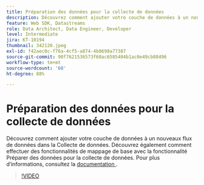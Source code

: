 ```yaml
---
title: Préparation des données pour la collecte de données
description: Découvrez comment ajouter votre couche de données à un nouveaux flux de données dans la Collecte de données.
feature: Web SDK, Datastreams
role: Data Architect, Data Engineer, Developer
level: Intermediate
jira: KT-10194
thumbnail: 342120.jpeg
exl-id: f42aec0c-f76a-4cf5-a874-4b8698a77387
source-git-commit: 90f7621536573f60ac6585404b1ac0e49cb08496
workflow-type: tm+mt
source-wordcount: '68'
ht-degree: 88%

---
```


# Préparation des données pour la collecte de données

Découvrez comment ajouter votre couche de données à un nouveaux flux de données dans la Collecte de données. Découvrez également comment effectuer des fonctionnalités de mappage de base avec la fonctionnalité Préparer des données pour la collecte de données. Pour plus d’informations, consultez la [documentation ](https://experienceleague.adobe.com/docs/experience-platform/edge/fundamentals/datastreams.html#data-prep).

>[!VIDEO](https://video.tv.adobe.com/v/342120/?quality=12&learn=on)
